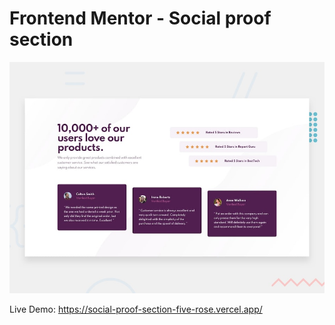 # Frontend Mentor - Social proof section

![Design preview for the Social proof section coding challenge](./design/desktop-preview.jpg)

Live Demo: https://social-proof-section-five-rose.vercel.app/